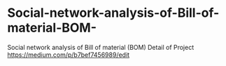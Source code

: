 # Social-network-analysis-of-Bill-of-material-BOM-
Social network analysis of Bill of material (BOM)
Detail of Project 
https://medium.com/p/b7bef7456989/edit
